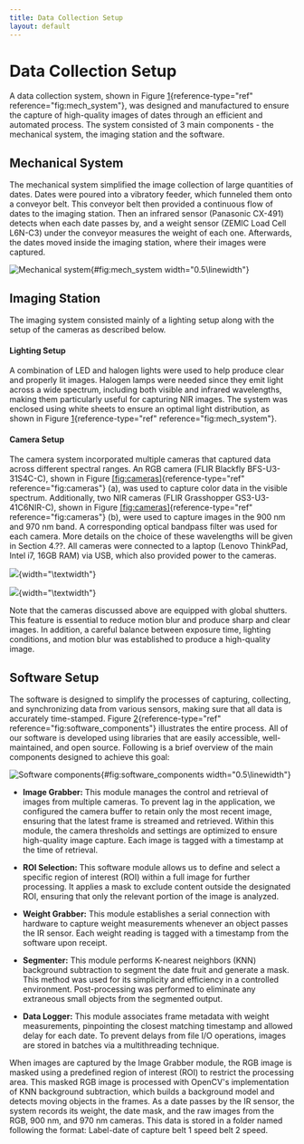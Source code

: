 ```yaml
---
title: Data Collection Setup
layout: default
---
```


# Data Collection Setup

A data collection system, shown in Figure
[1](#fig:mech_system){reference-type="ref" reference="fig:mech_system"},
was designed and manufactured to ensure the capture of high-quality
images of dates through an efficient and automated process. The system
consisted of 3 main components - the mechanical system, the imaging
station and the software.

## Mechanical System

The mechanical system simplified the image collection of large
quantities of dates. Dates were poured into a vibratory feeder, which
funneled them onto a conveyor belt. This conveyor belt then provided a
continuous flow of dates to the imaging station. Then an infrared sensor
(Panasonic CX-491) detects when each date passes by, and a weight sensor
(ZEMIC Load Cell L6N-C3) under the conveyor measures the weight of each
one. Afterwards, the dates moved inside the imaging station, where their
images were captured.

![Mechanical system](Mechanical_System.png){#fig:mech_system
width="0.5\\linewidth"}

## Imaging Station

The imaging system consisted mainly of a lighting setup along with the
setup of the cameras as described below.

#### Lighting Setup

A combination of LED and halogen lights were used to help produce clear
and properly lit images. Halogen lamps were needed since they emit light
across a wide spectrum, including both visible and infrared wavelengths,
making them particularly useful for capturing NIR images. The system was
enclosed using white sheets to ensure an optimal light distribution, as
shown in Figure [1](#fig:mech_system){reference-type="ref"
reference="fig:mech_system"}.

#### Camera Setup

The camera system incorporated multiple cameras that captured data
across different spectral ranges. An RGB camera (FLIR Blackfly
BFS-U3-31S4C-C), shown in Figure
[\[fig:cameras\]](#fig:cameras){reference-type="ref"
reference="fig:cameras"} (a), was used to capture color data in the
visible spectrum. Additionally, two NIR cameras (FLIR Grasshopper
GS3-U3-41C6NIR-C), shown in Figure
[\[fig:cameras\]](#fig:cameras){reference-type="ref"
reference="fig:cameras"} (b), were used to capture images in the 900 nm
and 970 nm band. A corresponding optical bandpass filter was used for
each camera. More details on the choice of these wavelengths will be
given in Section 4.??. All cameras were connected to a laptop (Lenovo
ThinkPad, Intel i7, 16GB RAM) via USB, which also provided power to the
cameras.

![](blackfly_camera.jpg){width="\\textwidth"}

![](grasshopper_camera.jpg){width="\\textwidth"}

Note that the cameras discussed above are equipped with global shutters.
This feature is essential to reduce motion blur and produce sharp and
clear images. In addition, a careful balance between exposure time,
lighting conditions, and motion blur was established to produce a
high-quality image.

## Software Setup

The software is designed to simplify the processes of capturing,
collecting, and synchronizing data from various sensors, making sure
that all data is accurately time-stamped. Figure
[2](#fig:software_components){reference-type="ref"
reference="fig:software_components"} illustrates the entire process. All
of our software is developed using libraries that are easily accessible,
well-maintained, and open source. Following is a brief overview of the
main components designed to achieve this goal:

![Software components](software_components.png){#fig:software_components
width="0.5\\linewidth"}

-   **Image Grabber:** This module manages the control and retrieval of
    images from multiple cameras. To prevent lag in the application, we
    configured the camera buffer to retain only the most recent image,
    ensuring that the latest frame is streamed and retrieved. Within
    this module, the camera thresholds and settings are optimized to
    ensure high-quality image capture. Each image is tagged with a
    timestamp at the time of retrieval.

-   **ROI Selection:** This software module allows us to define and
    select a specific region of interest (ROI) within a full image for
    further processing. It applies a mask to exclude content outside the
    designated ROI, ensuring that only the relevant portion of the image
    is analyzed.

-   **Weight Grabber:** This module establishes a serial connection with
    hardware to capture weight measurements whenever an object passes
    the IR sensor. Each weight reading is tagged with a timestamp from
    the software upon receipt.

-   **Segmenter:** This module performs K-nearest neighbors (KNN)
    background subtraction to segment the date fruit and generate a
    mask. This method was used for its simplicity and efficiency in a
    controlled environment. Post-processing was performed to eliminate
    any extraneous small objects from the segmented output.

-   **Data Logger:** This module associates frame metadata with weight
    measurements, pinpointing the closest matching timestamp and allowed
    delay for each date. To prevent delays from file I/O operations,
    images are stored in batches via a multithreading technique.

When images are captured by the Image Grabber module, the RGB image is
masked using a predefined region of interest (ROI) to restrict the
processing area. This masked RGB image is processed with OpenCV's
implementation of KNN background subtraction, which builds a background
model and detects moving objects in the frames. As a date passes by the
IR sensor, the system records its weight, the date mask, and the raw
images from the RGB, 900 nm, and 970 nm cameras. This data is stored in
a folder named following the format: Label-date of capture belt 1 speed
belt 2 speed.
